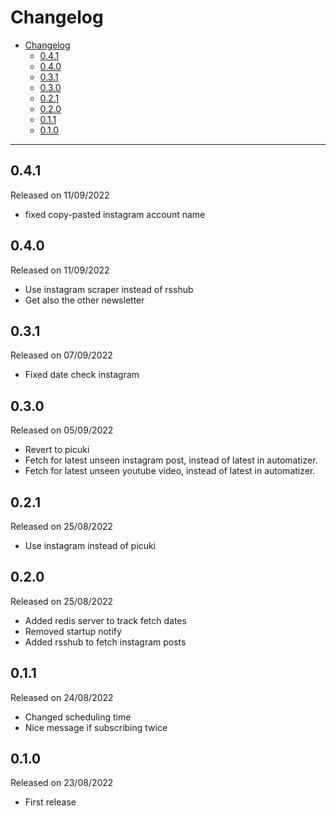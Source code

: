 # Changelog

- [Changelog](#changelog)
  - [0.4.1](#041)
  - [0.4.0](#040)
  - [0.3.1](#031)
  - [0.3.0](#030)
  - [0.2.1](#021)
  - [0.2.0](#020)
  - [0.1.1](#011)
  - [0.1.0](#010)

---

## 0.4.1


Released on 11/09/2022

- fixed copy-pasted instagram account name

## 0.4.0

Released on 11/09/2022

- Use instagram scraper instead of rsshub
- Get also the other newsletter

## 0.3.1

Released on 07/09/2022

- Fixed date check instagram

## 0.3.0

Released on 05/09/2022

- Revert to picuki
- Fetch for latest unseen instagram post, instead of latest in automatizer.
- Fetch for latest unseen youtube video, instead of latest in automatizer.

## 0.2.1

Released on 25/08/2022

- Use instagram instead of picuki

## 0.2.0

Released on 25/08/2022

- Added redis server to track fetch dates
- Removed startup notify
- Added rsshub to fetch instagram posts

## 0.1.1

Released on 24/08/2022

- Changed scheduling time
- Nice message if subscribing twice

## 0.1.0

Released on 23/08/2022

- First release
